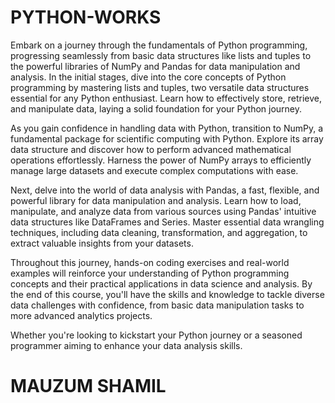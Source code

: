 # PYTHON-WORKS
Embark on a journey through the fundamentals of Python programming, progressing seamlessly from basic data structures like lists and tuples to the powerful libraries of NumPy and Pandas for data manipulation and analysis.
In the initial stages, dive into the core concepts of Python programming by mastering lists and tuples, two versatile data structures essential for any Python enthusiast. Learn how to effectively store, retrieve, and manipulate data, laying a solid foundation for your Python journey.

As you gain confidence in handling data with Python, transition to NumPy, a fundamental package for scientific computing with Python. Explore its array data structure and discover how to perform advanced mathematical operations effortlessly. Harness the power of NumPy arrays to efficiently manage large datasets and execute complex computations with ease.

Next, delve into the world of data analysis with Pandas, a fast, flexible, and powerful library for data manipulation and analysis. Learn how to load, manipulate, and analyze data from various sources using Pandas' intuitive data structures like DataFrames and Series. Master essential data wrangling techniques, including data cleaning, transformation, and aggregation, to extract valuable insights from your datasets.

Throughout this journey, hands-on coding exercises and real-world examples will reinforce your understanding of Python programming concepts and their practical applications in data science and analysis. By the end of this course, you'll have the skills and knowledge to tackle diverse data challenges with confidence, from basic data manipulation tasks to more advanced analytics projects.

Whether you're looking to kickstart your Python journey or a seasoned programmer aiming to enhance your data analysis skills.

# MAUZUM SHAMIL
